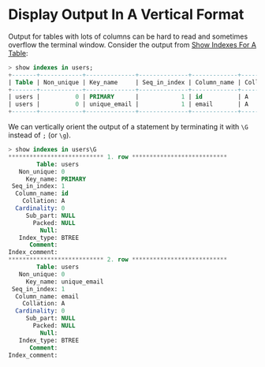 # Display Output In A Vertical Format

Output for tables with lots of columns can be hard to read and sometimes overflow the terminal window. Consider the output from [Show Indexes For A Table](show-indexes-for-a-table.md):

```sql
> show indexes in users;
+-------+------------+--------------+--------------+-------------+-----------+-------------+----------+--------+------+------------+---------+---------------+
| Table | Non_unique | Key_name     | Seq_in_index | Column_name | Collation | Cardinality | Sub_part | Packed | Null | Index_type | Comment | Index_comment |
+-------+------------+--------------+--------------+-------------+-----------+-------------+----------+--------+------+------------+---------+---------------+
| users |          0 | PRIMARY      |            1 | id          | A         |           0 |     NULL | NULL   |      | BTREE      |         |               |
| users |          0 | unique_email |            1 | email       | A         |           0 |     NULL | NULL   |      | BTREE      |         |               |
+-------+------------+--------------+--------------+-------------+-----------+-------------+----------+--------+------+------------+---------+---------------+
```

We can vertically orient the output of a statement by terminating it with `\G` instead of `;` (or `\g`).

```sql
> show indexes in users\G
*************************** 1. row ***************************
        Table: users
   Non_unique: 0
     Key_name: PRIMARY
 Seq_in_index: 1
  Column_name: id
    Collation: A
  Cardinality: 0
     Sub_part: NULL
       Packed: NULL
         Null:
   Index_type: BTREE
      Comment:
Index_comment:
*************************** 2. row ***************************
        Table: users
   Non_unique: 0
     Key_name: unique_email
 Seq_in_index: 1
  Column_name: email
    Collation: A
  Cardinality: 0
     Sub_part: NULL
       Packed: NULL
         Null:
   Index_type: BTREE
      Comment:
Index_comment:
```
